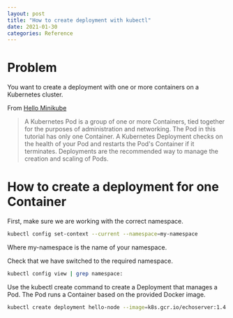 ```yaml
---
layout: post
title: "How to create deployment with kubectl"
date: 2021-01-30
categories: Reference
---
```


# Problem

You want to create a deployment with one or more containers on a Kubernetes cluster.

From [Hello Minikube][minikube-create-deployment]

> A Kubernetes Pod is a group of one or more Containers, tied together for the purposes of administration and networking. The Pod in this tutorial has only one Container. A Kubernetes Deployment checks on the health of your Pod and restarts the Pod's Container if it terminates. Deployments are the recommended way to manage the creation and scaling of Pods.

# How to create a deployment for one Container

First, make sure we are working with the correct namespace.

```Bash
kubectl config set-context --current --namespace=my-namespace
```

Where my-namespace is the name of your namespace.

Check that we have switched to the required namespace.

```bash
kubectl config view | grep namespace:
```


Use the kubectl create command to create a Deployment that manages a Pod. The Pod runs a Container based on the provided Docker image.

```Bash
kubectl create deployment hello-node --image=k8s.gcr.io/echoserver:1.4
```

[minikube-create-deployment]: https://kubernetes.io/docs/tutorials/hello-minikube/
[cheatsheet]: https://kubernetes.io/docs/reference/kubectl/cheatsheet/